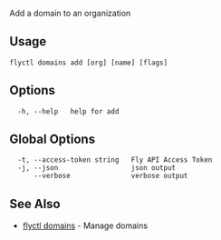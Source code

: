 Add a domain to an organization

## Usage
~~~
flyctl domains add [org] [name] [flags]
~~~

## Options

~~~
  -h, --help   help for add
~~~

## Global Options

~~~
  -t, --access-token string   Fly API Access Token
  -j, --json                  json output
      --verbose               verbose output
~~~

## See Also

* [flyctl domains](/docs/flyctl/domains/)	 - Manage domains

